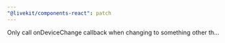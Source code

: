 ```yaml
---
"@livekit/components-react": patch
---
```


Only call onDeviceChange callback when changing to something other th…
